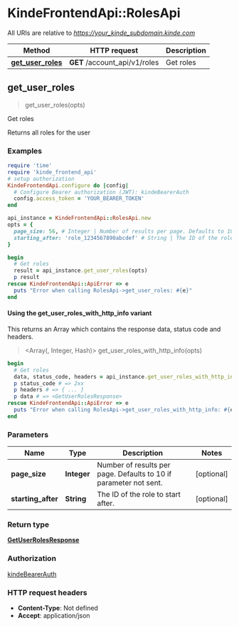 # KindeFrontendApi::RolesApi

All URIs are relative to *https://your_kinde_subdomain.kinde.com*

| Method | HTTP request | Description |
| ------ | ------------ | ----------- |
| [**get_user_roles**](RolesApi.md#get_user_roles) | **GET** /account_api/v1/roles | Get roles |


## get_user_roles

> <GetUserRolesResponse> get_user_roles(opts)

Get roles

Returns all roles for the user 

### Examples

```ruby
require 'time'
require 'kinde_frontend_api'
# setup authorization
KindeFrontendApi.configure do |config|
  # Configure Bearer authorization (JWT): kindeBearerAuth
  config.access_token = 'YOUR_BEARER_TOKEN'
end

api_instance = KindeFrontendApi::RolesApi.new
opts = {
  page_size: 56, # Integer | Number of results per page. Defaults to 10 if parameter not sent.
  starting_after: 'role_1234567890abcdef' # String | The ID of the role to start after.
}

begin
  # Get roles
  result = api_instance.get_user_roles(opts)
  p result
rescue KindeFrontendApi::ApiError => e
  puts "Error when calling RolesApi->get_user_roles: #{e}"
end
```

#### Using the get_user_roles_with_http_info variant

This returns an Array which contains the response data, status code and headers.

> <Array(<GetUserRolesResponse>, Integer, Hash)> get_user_roles_with_http_info(opts)

```ruby
begin
  # Get roles
  data, status_code, headers = api_instance.get_user_roles_with_http_info(opts)
  p status_code # => 2xx
  p headers # => { ... }
  p data # => <GetUserRolesResponse>
rescue KindeFrontendApi::ApiError => e
  puts "Error when calling RolesApi->get_user_roles_with_http_info: #{e}"
end
```

### Parameters

| Name | Type | Description | Notes |
| ---- | ---- | ----------- | ----- |
| **page_size** | **Integer** | Number of results per page. Defaults to 10 if parameter not sent. | [optional] |
| **starting_after** | **String** | The ID of the role to start after. | [optional] |

### Return type

[**GetUserRolesResponse**](GetUserRolesResponse.md)

### Authorization

[kindeBearerAuth](../README.md#kindeBearerAuth)

### HTTP request headers

- **Content-Type**: Not defined
- **Accept**: application/json

